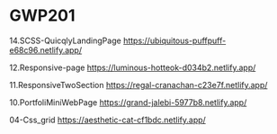 # GWP201
14.SCSS-QuicqlyLandingPage   https://ubiquitous-puffpuff-e68c96.netlify.app/

12.Responsive-page   https://luminous-hotteok-d034b2.netlify.app/

11.ResponsiveTwoSection  https://regal-cranachan-c23e7f.netlify.app/


10.PortfoliMiniWebPage https://grand-jalebi-5977b8.netlify.app/

04-Css_grid  https://aesthetic-cat-cf1bdc.netlify.app/


